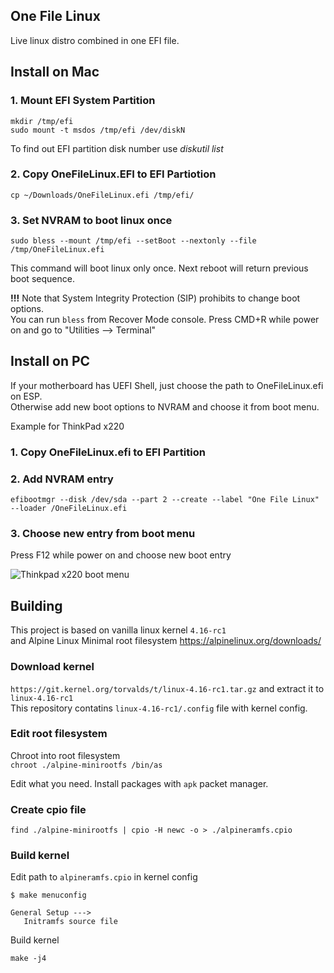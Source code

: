 ## One File Linux
Live linux distro combined in one EFI file.  


## Install on Mac

### 1. Mount EFI System Partition 
```
mkdir /tmp/efi
sudo mount -t msdos /tmp/efi /dev/diskN
```
To find out EFI partition disk number use *diskutil list*

### 2. Copy OneFileLinux.EFI to EFI Partiotion
`cp ~/Downloads/OneFileLinux.efi /tmp/efi/`


### 3. Set NVRAM to boot linux once
`sudo bless --mount /tmp/efi --setBoot --nextonly --file /tmp/OneFileLinux.efi`

This command will boot linux only once. Next reboot will return previous boot sequence.

**!!!** Note that  System Integrity Protection (SIP) prohibits to change boot options.  
You can run `bless` from Recover Mode console. Press CMD+R while power on and go to "Utilities —> Terminal"

## Install on PC

If your motherboard has UEFI Shell, just choose the path to OneFileLinux.efi on ESP.  
Otherwise add new boot options to NVRAM and choose it from boot menu.  

Example for ThinkPad x220 

### 1. Copy OneFileLinux.efi to EFI Partition

### 2. Add NVRAM entry
`efibootmgr --disk /dev/sda --part 2 --create --label "One File Linux" --loader /OneFileLinux.efi`

### 3. Choose new entry from boot menu
Press F12 while power on and choose new boot entry  

![Thinkpad x220 boot menu](https://habrastorage.org/webt/wv/6f/tm/wv6ftmykf6wncgtkzx7chiiz-cm.png)


## Building
This project is based on vanilla linux kernel `4.16-rc1`  
and Alpine Linux Minimal root filesystem https://alpinelinux.org/downloads/

### Download kernel

`https://git.kernel.org/torvalds/t/linux-4.16-rc1.tar.gz` and extract it to `linux-4.16-rc1`  
This repository contatins `linux-4.16-rc1/.config` file with kernel config.   

### Edit root filesystem

Chroot into root filesystem  
`chroot ./alpine-minirootfs /bin/as`

Edit what you need. Install packages with `apk` packet manager.

### Create cpio file

`find ./alpine-minirootfs | cpio -H newc -o > ./alpineramfs.cpio`

### Build kernel

Edit  path to `alpineramfs.cpio` in kernel config  

```
$ make menuconfig

General Setup --->
   Initramfs source file
```

Build kernel  

`make -j4`
